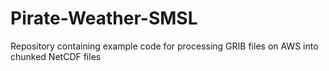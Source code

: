 # Pirate-Weather-SMSL
Repository containing example code for processing GRIB files on AWS into chunked NetCDF files
